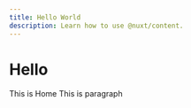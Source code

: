 ```yaml
---
title: Hello World
description: Learn how to use @nuxt/content.
---
```

# Hello
This is <nuxt-link to="/">Home</nuxt-link>
This is paragraph
